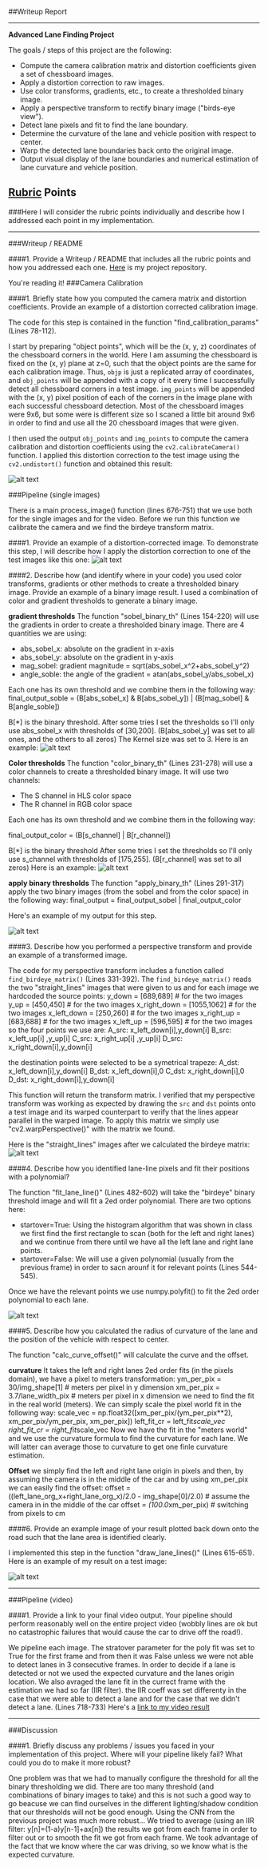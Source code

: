 ##Writeup Report


---

**Advanced Lane Finding Project**

The goals / steps of this project are the following:

* Compute the camera calibration matrix and distortion coefficients given a set of chessboard images.
* Apply a distortion correction to raw images.
* Use color transforms, gradients, etc., to create a thresholded binary image.
* Apply a perspective transform to rectify binary image ("birds-eye view").
* Detect lane pixels and fit to find the lane boundary.
* Determine the curvature of the lane and vehicle position with respect to center.
* Warp the detected lane boundaries back onto the original image.
* Output visual display of the lane boundaries and numerical estimation of lane curvature and vehicle position.

[//]: # (Image References)

[image1]: ./output_images/original_vs_calibratted_chessboard.png "calibratted_chess"
[image2]: ./output_images/original_vs_calibratted_road.png "calibratted_road"
[image3]: ./output_images/applay_sobel_th.png "Binary_Sobel"
[image4]: ./output_images/applay_color_th.png "Binary_Color"
[image5]: ./output_images/binary_final.png "Binary_Final"
[image6]: ./output_images/birdeye_on_straight_lines.png "birdeye_sl"
[image8]: ./output_images/fit_polynomial_startover.png "polyfit"
[image9]: ./output_images/final_est_lane.png "final_est"
[video1]: ./project_video_with_lane_est.mp4 "Video"

## [Rubric](https://review.udacity.com/#!/rubrics/571/view) Points
###Here I will consider the rubric points individually and describe how I addressed each point in my implementation.  

---
###Writeup / README

####1. Provide a Writeup / README that includes all the rubric points and how you addressed each one. [Here](https://github.com/udacity/CarND-Advanced-Lane-Lines/blob/master/writeup_template.md) is my project repository.  

You're reading it!
###Camera Calibration

####1. Briefly state how you computed the camera matrix and distortion coefficients. Provide an example of a distortion corrected calibration image.

The code for this step is contained in the function "find_calibration_params" (Lines 78-112).  

I start by preparing "object points", which will be the (x, y, z) coordinates of the chessboard corners in the world. Here I am assuming the chessboard is fixed on the (x, y) plane at z=0, such that the object points are the same for each calibration image.  Thus, `objp` is just a replicated array of coordinates, and `obj_points` will be appended with a copy of it every time I successfully detect all chessboard corners in a test image.  `img_points` will be appended with the (x, y) pixel position of each of the corners in the image plane with each successful chessboard detection. Most of the chessboard images were 9x6, but some were is different size so I scaned a little bit around 9x6 in order to find and use all the 20 chessboard images that were given. 

I then used the output `obj_points` and `img_points` to compute the camera calibration and distortion coefficients using the `cv2.calibrateCamera()` function.  I applied this distortion correction to the test image using the `cv2.undistort()` function and obtained this result: 

![alt text][image1]

###Pipeline (single images)

There is a main process_image() function (lines 676-751) that we use both for the single images and for the video.
Before we run this function we calibrate the camera and we find the birdeye transform matrix.


####1. Provide an example of a distortion-corrected image.
To demonstrate this step, I will describe how I apply the distortion correction to one of the test images like this one:
![alt text][image2]

####2. Describe how (and identify where in your code) you used color transforms, gradients or other methods to create a thresholded binary image.  Provide an example of a binary image result.
I used a combination of color and gradient thresholds to generate a binary image. 

**gradient thresholds**
The function "sobel_binary_th" (Lines 154-220) will use the gradients in order to create a thresholded binary image. There are 4 quantities we are using:

- abs_sobel_x: absolute on the gradient in x-axis
- abs_sobel_y: absolute on the gradient in y-axis
- mag_sobel: gradient magnitude = sqrt(abs_sobel_x^2+abs_sobel_y^2)
- angle_soble: the angle of the gradient = atan(abs_sobel_y/abs_sobel_x)

Each one has its own threshold and we combine them in the following way:
final_output_soble = (B[abs_sobel_x] & B[abs_sobel_y]) | (B[mag_sobel] & B[angle_soble])

B[*] is the binary threshold.
After some tries I set the thresholds so I'll only use abs_sobel_x with thresholds of [30,200]. (B[abs_sobel_y] was set to all ones, and the others to all zeros)
The Kernel size was set to 3.
Here is an example:
![alt text][image3]

**Color thresholds**
The function "color_binary_th" (Lines 231-278) will use a color channels to create a thresholded binary image. 
It will use two channels: 

- The S channel in HLS color space 
- The R channel in RGB color space 

Each one has its own threshold and we combine them in the following way:

final_output_color = (B[s_channel] | B[r_channel])

B[*] is the binary threshold
After some tries I set the thresholds so I'll only use s_channel with thresholds of [175,255]. (B[r_channel] was set to all zeros)
Here is an example:
![alt text][image4]

**apply binary thresholds**
The function "apply_binary_th" (Lines 291-317) apply the two binary images (from the sobel and from the color space) in the following way:
final_output = final_output_sobel | final_output_color

Here's an example of my output for this step. 

![alt text][image5]

####3. Describe how you performed a perspective transform and provide an example of a transformed image.

The code for my perspective transform includes a function called `find_birdeye_matrix()` (Lines 331-392).  The `find_birdeye_matrix()` reads the two "straight_lines" images that were given to us and for each image we hardcoded the source points:
    y_down = [689,689]           # for the two images
    y_up = [450,450]             # for the two images
    x_right_down = [1055,1062]   # for the two images
    x_left_down = [250,260]      # for the two images
    x_right_up = [683,688]       # for the two images
    x_left_up = [596,595]        # for the two images
so the four points we use are:
A_src: x_left_down[i],y_down[i]
B_src: x_left_up[i]  ,y_up[i]
C_src: x_right_up[i]  ,y_up[i]
D_src: x_right_down[i],y_down[i]

the destination points were selected to be a symetrical trapeze:
A_dst: x_left_down[i],y_down[i]
B_dst: x_left_down[i],0
C_dst: x_right_down[i],0
D_dst: x_right_down[i],y_down[i]

This function will return the transform matrix.
I verified that my perspective transform was working as expected by drawing the `src` and `dst` points onto a test image and its warped counterpart to verify that the lines appear parallel in the warped image. To apply this matrix we simply use "cv2.warpPerspective()" with the matrix we found.

Here is the "straight_lines" images after we calculated the birdeye matrix:
![alt text][image6]


####4. Describe how you identified lane-line pixels and fit their positions with a polynomial?

The function "fit_lane_line()" (Lines 482-602) will take the "birdeye" binary threshold image and will fit a 2ed order polynomial. There are two options here:
- startover=True: Using the histogram algorithm that was shown in class we first find the first rectangle to scan (both for the left and right lanes) and we continue from there until we have all the left lane and right lane points. 
- startover=False: We will use a given polynomial (usually from the previous frame) in order to sacn arounf it for relevant points (Lines 544-545).

Once we have the relevant points we use numpy.polyfit() to fit the 2ed order polynomial to each lane.

![alt text][image8]

####5. Describe how you calculated the radius of curvature of the lane and the position of the vehicle with respect to center.

The function "calc_curve_offset()" will calculate the curve and the offset. 

**curvature**
It takes the left and right lanes 2ed order fits (in the pixels domain), we have a pixel to meters transformation:
    ym_per_pix = 30/img_shape[1]     # meters per pixel in y dimension
    xm_per_pix = 3.7/lane_width_pix  # meters per pixel in x dimension
we need to find the fit in the real world (meters). We can simply scale the pixel world fit in the following way:
    scale_vec = np.float32([xm_per_pix/(ym_per_pix**2), xm_per_pix/ym_per_pix, xm_per_pix])
    left_fit_cr = left_fit*scale_vec
    right_fit_cr = right_fit*scale_vec
Now we have the fit in the "meters world" and we use the curvature formula to find the curvature for each lane. We will latter can average those to curvature to get one finle curvature estimation.

**Offset**
we simply find the left and right lane origin in pixels and then, by assuming the camera is in the middle of the car and by using xm_per_pix we can easily find the offset:
    offset = ((left_lane_org_x+right_lane_org_x)/2.0 - img_shape[0]/2.0) # assume the camera in in the middle of the car
    offset *= (100.0*xm_per_pix) # switching from pixels to cm
 

####6. Provide an example image of your result plotted back down onto the road such that the lane area is identified clearly.

I implemented this step in the function "draw_lane_lines()" (Lines 615-651).  Here is an example of my result on a test image:

![alt text][image9]

---

###Pipeline (video)

####1. Provide a link to your final video output.  Your pipeline should perform reasonably well on the entire project video (wobbly lines are ok but no catastrophic failures that would cause the car to drive off the road!).

We pipeline each image. The stratover parameter for the poly fit was set to True for the first frame and from then it was False unless we were not able to detect lanes in 3 consecutive frames. In order to decide if a lane is detected or not we used the expected curvature and the lanes origin location.
We also avraged the lane fit in the currect frame with the estimation we had so far (IIR filter). the IIR coeff was set differenty in the case that we were able to detect a lane and for the case that we didn't detect a lane. (Lines 718-733) 
Here's a [link to my video result](./project_video_with_lane_est.mp4)

---

###Discussion

####1. Briefly discuss any problems / issues you faced in your implementation of this project.  Where will your pipeline likely fail?  What could you do to make it more robust?

One problem was that we had to manually configure the threshold for all the binary thresholding we did. There are too many threshold (and combinations of binary images to take) and this is not such a good way to go beacuse we can find ourselves in the different lighting/shadow condition that our thresholds will not be good enough. Using the CNN from the previous project was much more robust...
We tried to average (using an IIR filter: y[n]=(1-a)y[n-1]+ax[n]) the results we got from each frame in order to filter out or to smooth the fit we got from each frame.
We took advantage of the fact that we know where the car was driving, so we know what is the expected curvature.
  
